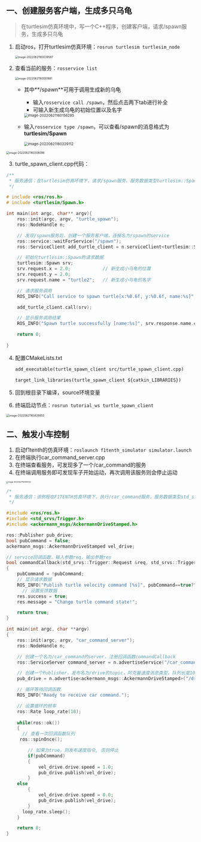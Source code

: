 ## 一、创建服务客户端，生成多只乌龟

>   在turtlesim仿真环境中，写一个C++程序，创建客户端，请求/spawn服务，生成多只乌龟

1. 启动ros，打开turtlesim仿真环境：`rosrun turtlesim turtlesim_node`

   <img src="https://raw.githubusercontent.com/Jian-wei-peng/typora-pic/main/202206211600638.png" alt="image-20220621160039587" style="zoom:50%;" />

2. 查看当前的服务：`rosservice list`

   <img src="https://raw.githubusercontent.com/Jian-wei-peng/typora-pic/main/202206211600967.png" alt="image-20220621160001881" style="zoom:50%;" />

   - 其中**/spawn**可用于调用生成新的乌龟

     - 输入`rosservice call /spawn`，然后点击两下tab进行补全
     - 可输入新生成乌龟的初始位置以及名字

     <img src="https://raw.githubusercontent.com/Jian-wei-peng/typora-pic/main/202206211601321.png" alt="image-20220621160156285" style="zoom:67%;" />

   - 输入`rosservice type /spawn`，可以查看/spawn的消息格式为**turtlesim/Spawn**

     <img src="https://raw.githubusercontent.com/Jian-wei-peng/typora-pic/main/202206211602134.png" alt="image-20220621160229112" style="zoom:67%;" />

<img src="https://raw.githubusercontent.com/Jian-wei-peng/typora-pic/main/202206211603131.png" alt="image-20220621160306096" style="zoom:50%;" />

3.  turtle_spawn_client.cpp代码：

```c++
/**
 * 服务通信：在turtlesim仿真环境下，请求/spawn服务，服务数据类型turtlesim::Spawn
 */

# include <ros/ros.h>
# include <turtlesim/Spawn.h>

int main(int argc, char** argv){
    ros::init(argc, argv, "turtle_spawn");
    ros::NodeHandle n;

    // 发现/spawn服务后，创建一个服务客户端，连接名为/spawn的service
    ros::service::waitForService("/spawn");
    ros::ServiceClient add_turtle_client = n.serviceClient<turtlesim::Spawn>("/spawn");

    // 初始化turtlesim::Spawn的请求数据
    turtlesim::Spawn srv;
    srv.request.x = 2.0;			// 新生成小乌龟的位置
    srv.request.y = 2.0;
    srv.request.name = "turtle2";	// 新生成小乌龟的名字

    // 请求服务调用
    ROS_INFO("Call service to spawn turtle[x:%0.6f, y:%0.6f, name:%s]", srv.request.x, srv.request.y, srv.request.name.c_str());

    add_turtle_client.call(srv);

    // 显示服务调用结果
    ROS_INFO("Spawn turtle successfully [name:%s]", srv.response.name.c_str());

    return 0;
    
}
```

4.  配置CMakeLists.txt

    ```txt
    add_executable(turtle_spawn_client src/turtle_spawn_client.cpp)
    
    target_link_libraries(turtle_spawn_client ${catkin_LIBRARIES})
    ```

5. 回到根目录下编译，source环境变量

6. 终端启动节点：`rosrun tutorial_ws turtle_spawn_client `

<img src="https://raw.githubusercontent.com/Jian-wei-peng/typora-pic/main/202206211604690.png" alt="image-20220621160428655" style="zoom:50%;" />

## 二、触发小车控制

1. 启动f1tenth的仿真环境：`roslaunch f1tenth_simulator simulator.launch`
2. 在终端执行car_command_server.cpp
3. 在终端查看服务，可发现多了一个/car_command的服务
4. 在终端调用服务即可发现车子开始运动，再次调用该服务则会停止运动

<img src="https://raw.githubusercontent.com/Jian-wei-peng/typora-pic/main/202206211609602.png" alt="image-20220621160905512" style="zoom: 33%;" />

```c++
/*
 * 服务通信：该例程在F1TENTH仿真环境下，执行/car_command服务，服务数据类型std_srvs/Trigger
 */

#include <ros/ros.h>
#include <std_srvs/Trigger.h>
#include <ackermann_msgs/AckermannDriveStamped.h>

ros::Publisher pub_drive;
bool pubCommand = false;
ackermann_msgs::AckermannDriveStamped vel_drive;

// service回调函数，输入参数req，输出参数res
bool commandCallback(std_srvs::Trigger::Request &req, std_srvs::Trigger::Response &res)
{
	pubCommand = !pubCommand;
    // 显示请求数据
    ROS_INFO("Publish turtle velocity command [%s]", pubCommand==true?"Yes":"No");
	  // 设置反馈数据
  	res.success = true;
  	res.message = "Change turtle command state!";

    return true;
}

int main(int argc, char **argv)
{
    ros::init(argc, argv, "car_command_server");
    ros::NodeHandle n;

    // 创建一个名为/car_command的server，注册回调函数commandCallback
    ros::ServiceServer command_server = n.advertiseService("/car_command", commandCallback);

    // 创建一个Publisher，发布名为/drive的topic，阿克曼速度消息类型，队列长度10
    pub_drive = n.advertise<ackermann_msgs::AckermannDriveStamped>("/drive", 10);

    // 循环等待回调函数
    ROS_INFO("Ready to receive car command.");

    // 设置循环的频率
    ros::Rate loop_rate(10);
    
    while(ros::ok())
	{
	  // 查看一次回调函数队列
     ros::spinOnce();

		// 如果为true，则发布速度指令, 否则停止
	  	if(pubCommand)
		{
			vel_drive.drive.speed = 1.0;	
			pub_drive.publish(vel_drive);
		}
  	else
		{
			vel_drive.drive.speed = 0.0;
			pub_drive.publish(vel_drive);
		}
      loop_rate.sleep();
	}

    return 0;
}
```





